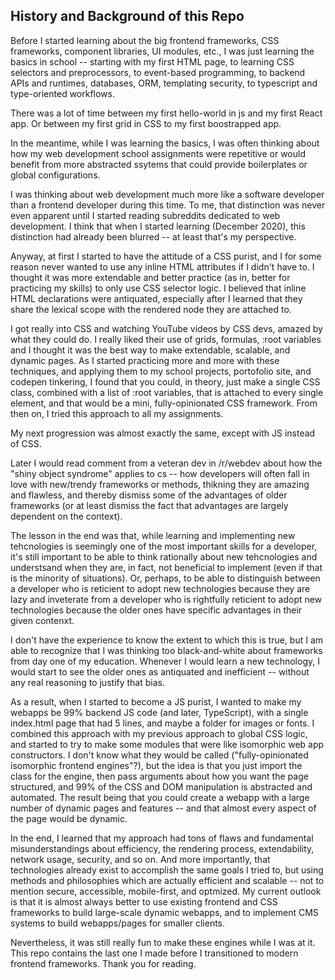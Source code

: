 
## History and Background of this Repo

Before I started learning about the big frontend frameworks, CSS frameworks, component libraries, UI modules, etc., I was just learning the basics in school -- starting with my first HTML page, to learning CSS selectors and preprocessors, to event-based programming, to backend APIs and runtimes, databases, ORM, templating security, to typescript and type-oriented workflows. 

There was a lot of time between my first hello-world in js and my first React app. Or between my first grid in CSS to my first boostrapped app. 

In the meantime, while I was learning the basics, I was often thinking about how my web development school assignments were repetitive or would benefit from more abstracted ssytems that could provide boilerplates or global configurations. 


I was thinking about web development much more like a software developer than a frontend developer during this time. To me, that distinction was never even apparent until I started reading subreddits dedicated to web development. I think that when I started learning (December 2020), this distinction had already been blurred -- at least that's my perspective. 

Anyway, at first I started to have the attitude of a CSS purist, and I for some reason never wanted to use any inline HTML attributes if I didn't have to. I thought it was more extendable and better practice (as in, better for practicing my skills) to only use CSS selector logic. I believed that inline HTML declarations were antiquated, especially after I learned that they share the lexical scope with the rendered node they are attached to. 

I got really into CSS and watching YouTube videos by CSS devs, amazed by what they could do. I really liked their use of grids, formulas, :root variables and I thought it was the best way to make extendable, scalable, and dynamic pages. As I started practicing more and more with these techniques, and applying them to my school projects, portofolio site, and codepen tinkering, I found that you could, in theory, just make a single CSS class, combined with a list of :root variables, that is attached to every single element, and that would be a mini, fully-opinionated CSS framework. From then on, I tried this approach to all my assignments. 

My next progression was almost exactly the same, except with JS instead of CSS. 

Later I would read comment from a veteran dev in /r/webdev about how the "shiny object syndrome" applies to cs -- how developers will often fall in love with new/trendy frameworks or methods, thikning they are amazing and flawless, and thereby dismiss some of the advantages of older frameworks (or at least dismiss the fact that advantages are largely dependent on the context). 

The lesson in the end was that, while learning and implementing new tehcnologies is seemingly one of the most important skills for a developer, it's still important to be able to think rationally about new tehcnologies and understsand when they are, in fact, not beneficial to implement (even if that is the minority of situations). Or, perhaps, to be able to distinguish between a developer who is reticient to adopt new technologies because they are lazy and inveterate from a developer who is rightfully reticient to adopt new technologies because the older ones have specific advantages in their given contenxt.

I don't have the experience to know the extent to which this is true, but I am able to recognize that I was thinking too black-and-white about frameworks from day one of my education. Whenever I would learn a new technology, I would start to see the older ones as antiquated and inefficient -- without any real reasoning to justify that bias.

As a result, when I started to become a JS purist, I wanted to make my webapps be 99% backend JS code (and later, TypeScript), with a single index.html page that had 5 lines, and maybe a folder for images or fonts. I combined this approach with my previous approach to global CSS logic, and started to try to make some modules that were like isomorphic web app constructors. I don't know what they would be called ("fully-opinionated isomorphic frontend engines"?), but the idea is that you just import the class for the engine, then pass arguments about how you want the page structured, and 99% of the CSS and DOM manipulation is abstracted and automated. The result being that you could create a webapp with a large number of dynamic pages and features -- and that almost every aspect of the page would be dynamic.

In the end, I learned that my approach had tons of flaws and fundamental misunderstandings about efficiency, the rendering process, extendability, network usage, security, and so on. And more importantly, that technologies already exist to accomplish the same goals I tried to, but using methods and philosophies which are actually efficient and scalable -- not to mention secure, accessible, mobile-first, and optmized. My current outlook is that it is almost always better to use existing frontend and CSS frameworks to build large-scale dynamic webapps, and to implement CMS systems to build webapps/pages for smaller clients. 

Nevertheless, it was still really fun to make these engines while I was at it. This repo contains the last one I made before I transitioned to modern frontend frameworks. Thank you for reading.